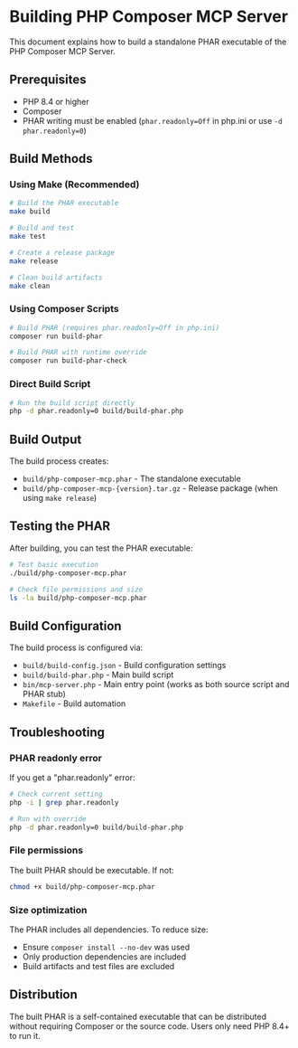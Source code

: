 # Building PHP Composer MCP Server

This document explains how to build a standalone PHAR executable of the PHP Composer MCP Server.

## Prerequisites

- PHP 8.4 or higher
- Composer
- PHAR writing must be enabled (`phar.readonly=Off` in php.ini or use `-d phar.readonly=0`)

## Build Methods

### Using Make (Recommended)

```bash
# Build the PHAR executable
make build

# Build and test
make test

# Create a release package
make release

# Clean build artifacts
make clean
```

### Using Composer Scripts

```bash
# Build PHAR (requires phar.readonly=Off in php.ini)
composer run build-phar

# Build PHAR with runtime override
composer run build-phar-check
```

### Direct Build Script

```bash
# Run the build script directly
php -d phar.readonly=0 build/build-phar.php
```

## Build Output

The build process creates:
- `build/php-composer-mcp.phar` - The standalone executable
- `build/php-composer-mcp-{version}.tar.gz` - Release package (when using `make release`)

## Testing the PHAR

After building, you can test the PHAR executable:

```bash
# Test basic execution
./build/php-composer-mcp.phar

# Check file permissions and size
ls -la build/php-composer-mcp.phar
```

## Build Configuration

The build process is configured via:
- `build/build-config.json` - Build configuration settings
- `build/build-phar.php` - Main build script
- `bin/mcp-server.php` - Main entry point (works as both source script and PHAR stub)
- `Makefile` - Build automation

## Troubleshooting

### PHAR readonly error
If you get a "phar.readonly" error:
```bash
# Check current setting
php -i | grep phar.readonly

# Run with override
php -d phar.readonly=0 build/build-phar.php
```

### File permissions
The built PHAR should be executable. If not:
```bash
chmod +x build/php-composer-mcp.phar
```

### Size optimization
The PHAR includes all dependencies. To reduce size:
- Ensure `composer install --no-dev` was used
- Only production dependencies are included
- Build artifacts and test files are excluded

## Distribution

The built PHAR is a self-contained executable that can be distributed without requiring Composer or the source code. Users only need PHP 8.4+ to run it.